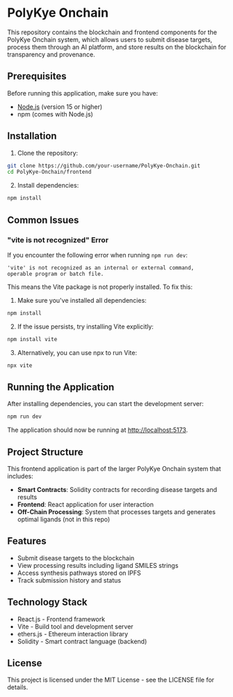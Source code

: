 # PolyKye Onchain

This repository contains the blockchain and frontend components for the PolyKye Onchain system, which allows users to submit disease targets, process them through an AI platform, and store results on the blockchain for transparency and provenance.

## Prerequisites

Before running this application, make sure you have:
- [Node.js](https://nodejs.org/) (version 15 or higher)
- npm (comes with Node.js)

## Installation

1. Clone the repository:
```bash
git clone https://github.com/your-username/PolyKye-Onchain.git
cd PolyKye-Onchain/frontend
```

2. Install dependencies:
```bash
npm install
```

## Common Issues

### "vite is not recognized" Error

If you encounter the following error when running `npm run dev`:
```
'vite' is not recognized as an internal or external command,
operable program or batch file.
```

This means the Vite package is not properly installed. To fix this:

1. Make sure you've installed all dependencies:
```bash
npm install
```

2. If the issue persists, try installing Vite explicitly:
```bash
npm install vite
```

3. Alternatively, you can use npx to run Vite:
```bash
npx vite
```

## Running the Application

After installing dependencies, you can start the development server:

```bash
npm run dev
```

The application should now be running at [http://localhost:5173](http://localhost:5173).

## Project Structure

This frontend application is part of the larger PolyKye Onchain system that includes:

- **Smart Contracts**: Solidity contracts for recording disease targets and results
- **Frontend**: React application for user interaction 
- **Off-Chain Processing**: System that processes targets and generates optimal ligands (not in this repo)

## Features

- Submit disease targets to the blockchain
- View processing results including ligand SMILES strings
- Access synthesis pathways stored on IPFS
- Track submission history and status

## Technology Stack

- React.js - Frontend framework
- Vite - Build tool and development server
- ethers.js - Ethereum interaction library
- Solidity - Smart contract language (backend)

## License

This project is licensed under the MIT License - see the LICENSE file for details.
